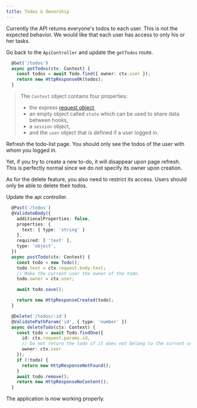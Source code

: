 ```yaml
---
title: Todos & Ownership
---
```


Currently the API returns everyone's todos to each user. This is not the expected behavior. We would like that each user has access to only his or her tasks.

Go back to the `ApiController` and update the `getTodos` route.

```typescript
  @Get('/todos')
  async getTodos(ctx: Context) {
    const todos = await Todo.find({ owner: ctx.user });
    return new HttpResponseOK(todos);
  }
```

> The `Context` object contains four properties:
> - the express [request object](https://expressjs.com/en/4x/api.html#req),
> - an empty object called `state` which can be used to share data between hooks, 
> - a `session` object,
> - and the `user` object that is defined if a user logged in.

Refresh the todo-list page. You should only see the todos of the user with whom you logged in.

Yet, if you try to create a new to-do, it will disappear upon page refresh. This is perfectly normal since we do not specify its owner upon creation.

As for the delete feature, you also need to restrict its access. Users should only be able to delete their todos.

Update the api controller.

```typescript
  @Post('/todos')
  @ValidateBody({
    additionalProperties: false,
    properties: {
      text: { type: 'string' }
    },
    required: [ 'text' ],
    type: 'object',
  })
  async postTodo(ctx: Context) {
    const todo = new Todo();
    todo.text = ctx.request.body.text;
    // Make the current user the owner of the todo.
    todo.owner = ctx.user;

    await todo.save();

    return new HttpResponseCreated(todo);
  }

  @Delete('/todos/:id')
  @ValidatePathParam('id', { type: 'number' })
  async deleteTodo(ctx: Context) {
    const todo = await Todo.findOne({
      id: ctx.request.params.id,
      // Do not return the todo if it does not belong to the current user.
      owner: ctx.user
    });
    if (!todo) {
      return new HttpResponseNotFound();
    }
    await todo.remove();
    return new HttpResponseNoContent();
  }
```

The application is now working properly.
